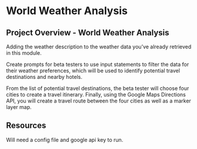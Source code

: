 # World Weather Analysis

## Project Overview - World Weather Analysis

Adding the weather description to the weather data you’ve already retrieved in this module.

Create prompts for beta testers to use input statements to filter the data for their weather preferences, which will be used to identify potential travel destinations and nearby hotels. 

From the list of potential travel destinations, the beta tester will choose four cities to create a travel itinerary. Finally, using the Google Maps Directions API, you will create a travel route between the four cities as well as a marker layer map.


## Resources
Will need a config file and google api key to run.
